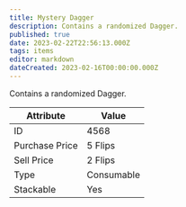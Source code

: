 ```yaml
---
title: Mystery Dagger
description: Contains a randomized Dagger.
published: true
date: 2023-02-22T22:56:13.000Z
tags: items
editor: markdown
dateCreated: 2023-02-16T00:00:00.000Z
---
```


Contains a randomized Dagger.

|Attribute|Value|
|-|-|
|ID|4568|
|Purchase Price|5 Flips|
|Sell Price|2 Flips|
|Type|Consumable|
|Stackable|Yes|


